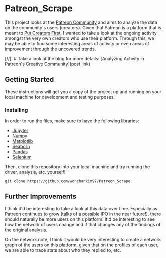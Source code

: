 # Patreon_Scrape
This project looks at the [Patreon Community](https://www.patreoncommunity.com/) and aims to analyze the data on the community's users (creators). Given that Patreon is a platform that is meant to [Put Creators First](https://docs.google.com/presentation/d/1vx6AJDkKeBkM0oQg19yu4BL4JeUBDdu_4aav2WXGydQ/edit#slide=id.g810d418b9c_0_515), I wanted to take a look at the ongoing activity amongst the very own creators who use their platform. Through this, we may be able to find some interesting areas of activity or even areas of improvement through the uncovered trends.

[//]: # Take a look at the blog for more details: [Analyzing Activity in Patreon's Creative Community](post link)

## Getting Started

These instructions will get you a copy of the project up and running on your local machine for development and testing purposes.

### Installing

In order to run the files, make sure to have the following libraries:
* [Jupyter](https://jupyter.readthedocs.io/en/latest/install.html)
* [Numpy](https://docs.scipy.org/doc/numpy/user/install.html)
* [Matplotlib](https://matplotlib.org/)
* [Seaborn](https://pypi.org/project/seaborn/)
* [Pandas](https://pandas.pydata.org/)
* [Selenium](https://www.seleniumhq.org/download/)

Then, clone this repository into your local machine and try running the driver, analysis, etc. yourself!
```
git clone https://github.com/wonchankim97/Patreon_Scrape
```

## Further Improvements

I think it'd be interesting to take a look at this data over time. Especially as Patreon continues to grow (talks of a possible IPO in the near future!), there should naturally be more users on this platform. It'd be interesting to see how the network of users change and if that changes any of the findings of the original analysis.

On the network note, I think it would be very interesting to create a network graph of the users on this platform, given that on the profiles of each user, we are able to trace stats about who they replied to, etc.
